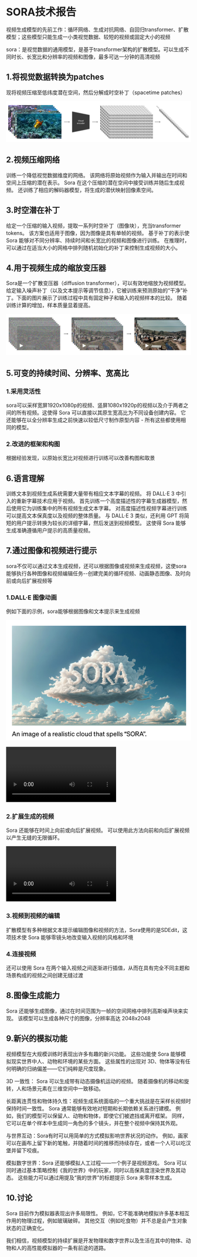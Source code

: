 # SORA技术报告

视频生成模型的先前工作：循环网络、生成对抗网络、自回归transformer、扩散模型；这些模型只能生成一小类视觉数据、较短的视频或固定大小的视频

sora：是视觉数据的通用模型，是基于transformer架构的扩散模型。可以生成不同时长、长宽比和分辨率的视频和图像，最多可达一分钟的高清视频

## 1.将视觉数据转换为patches

现将视频压缩至低纬度潜在空间，然后分解成时空补丁（spacetime patches）

![](sora1.png)

## 2.视频压缩网络

训练一个降低视觉数据维度的网络。 该网络将原始视频作为输入并输出在时间和空间上压缩的潜在表示。 Sora 在这个压缩的潜在空间中接受训练并随后生成视频。 还训练了相应的解码器模型，将生成的潜伏映射回像素空间。

## 3.时空潜在补丁

给定一个压缩的输入视频，提取一系列时空补丁（图像块），充当transformer tokens。 该方案也适用于图像，因为图像是具有单帧的视频。 基于补丁的表示使 Sora 能够对不同分辨率、持续时间和长宽比的视频和图像进行训练。 在推理时，可以通过在适当大小的网格中排列随机初始化的补丁来控制生成视频的大小。

## 4.用于视频生成的缩放变压器

Sora是一个扩散变压器（diffusion transformer），可以有效地缩放为视频模型。给定输入噪声补丁（以及文本提示等调节信息），它被训练来预测原始的“干净”补丁。下面的图片展示了训练过程中具有固定种子和输入的视频样本的比较。 随着训练计算的增加，样本质量显着提高。

![](sora2.png)

## 5.可变的持续时间、分辨率、宽高比

### 1.采用灵活性

sora可以采样宽屏1920x1080p的视频、竖屏1080x1920p的视频以及介于两者之间的所有视频。这使得 Sora 可以直接以其原生宽高比为不同设备创建内容。 它还能够在以全分辨率生成之前快速以较低尺寸制作原型内容 - 所有这些都使用相同的模型。

### 2.改进的框架和构图

根据经验发现，以原始长宽比对视频进行训练可以改善构图和取景

## 6.语言理解

训练文本到视频生成系统需要大量带有相应文本字幕的视频。 将 DALL·E 3 中引入的重新字幕技术应用于视频。 首先训练一个高度描述性的字幕生成器模型，然后使用它为训练集中的所有视频生成文本字幕。 对高度描述性视频字幕进行训练可以提高文本保真度以及视频的整体质量。 与 DALL·E 3 类似，还利用 GPT 将简短的用户提示转换为较长的详细字幕，然后发送到视频模型。 这使得 Sora 能够生成准确遵循用户提示的高质量视频。

## 7.通过图像和视频进行提示

sora不仅可以通过文本生成视频，还可以根据图像或视频来生成视频，这使sora能够执行各种图像和视频编辑任务--创建完美的循环视频、动画静态图像、及时向前或向后扩展视频等

### 1.DALL·E 图像动画

例如下面的示例，sora能够根据图像和文本提示来生成视频

![](sora4.png)

![](sora3.mp4)

### 2.扩展生成的视频

Sora 还能够在时间上向前或向后扩展视频。 可以使用此方法向前和向后扩展视频以产生无缝的无限循环。

![](sora5.mp4)

### 3.视频到视频的编辑

扩散模型有多种根据文本提示编辑图像和视频的方法，Sora使用的是SDEdit，这项技术使 Sora 能够零镜头地改变输入视频的风格和环境

### 4.连接视频

还可以使用 Sora 在两个输入视频之间逐渐进行插值，从而在具有完全不同主题和场景构成的视频之间创建无缝过渡

## 8.图像生成能力

Sora 还能够生成图像，通过在时间范围为一帧的空间网格中排列高斯噪声块来实现。 该模型可以生成各种尺寸的图像，分辨率高达 2048x2048

## 9.新兴的模拟功能

视频模型在大规模训练时表现出许多有趣的新兴功能。 这些功能使 Sora 能够模拟现实世界中人、动物和环境的某些方面。 这些属性的出现对 3D、物体等没有任何明确的归纳偏差——它们纯粹是尺度现象。 

3D 一致性： Sora 可以生成带有动态摄像机运动的视频。 随着摄像机的移动和旋转，人和场景元素在三维空间中一致移动。

长距离连贯性和物体持久性：视频生成系统面临的一个重大挑战是在采样长视频时保持时间一致性。 Sora 通常能够有效地对短期和长期依赖关系进行建模。 例如，我们的模型可以保留人、动物和物体，即使它们被遮挡或离开框架。 同样，它可以在单个样本中生成同一角色的多个镜头，并在整个视频中保持其外观。

与世界互动：Sora有时可以用简单的方式模拟影响世界状况的动作。 例如，画家可以在画布上留下新的笔触，并随着时间的推移而持续存在，或者一个人可以吃汉堡并留下咬痕。

模拟数字世界：Sora 还能够模拟人工过程——一个例子是视频游戏。 Sora 可以同时通过基本策略控制《我的世界》中的玩家，同时以高保真度渲染世界及其动态。 这些能力可以通过用提及“我的世界”的标题提示 Sora 来零样本生成。

## 10.讨论

Sora 目前作为模拟器表现出许多局限性。 例如，它不能准确地模拟许多基本相互作用的物理过程，例如玻璃破碎。 其他交互（例如吃食物）并不总是会产生对象状态的正确变化。

我们相信，视频模型的持续扩展是开发物理和数字世界以及生活在其中的物体、动物和人的高性能模拟器的一条有前途的道路。